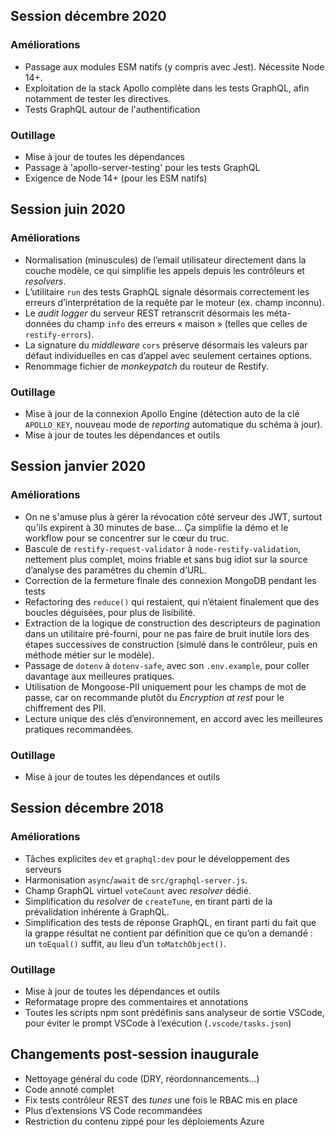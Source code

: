 ## Session décembre 2020

### Améliorations

- Passage aux modules ESM natifs (y compris avec Jest). Nécessite Node 14+.
- Exploitation de la stack Apollo complète dans les tests GraphQL, afin
  notamment de tester les directives.
- Tests GraphQL autour de l'authentification

### Outillage

- Mise à jour de toutes les dépendances
- Passage à 'apollo-server-testing' pour les tests GraphQL
- Exigence de Node 14+ (pour les ESM natifs)

## Session juin 2020

### Améliorations

- Normalisation (minuscules) de l’email utilisateur directement dans la couche
  modèle, ce qui simplifie les appels depuis les contrôleurs et _resolvers_.
- L’utilitaire `run` des tests GraphQL signale désormais correctement les
  erreurs d’interprétation de la requête par le moteur (ex. champ inconnu).
- Le _audit logger_ du serveur REST retranscrit désormais les méta-données du
  champ `info` des erreurs « maison » (telles que celles de `restify-errors`).
- La signature du _middleware_ `cors` préserve désormais les valeurs par défaut
  individuelles en cas d’appel avec seulement certaines options.
- Renommage fichier de _monkeypatch_ du routeur de Restify.

### Outillage

- Mise à jour de la connexion Apollo Engine (détection auto de la clé
  `APOLLO_KEY`, nouveau mode de _reporting_ automatique du schéma à jour).
- Mise à jour de toutes les dépendances et outils

## Session janvier 2020

### Améliorations

- On ne s'amuse plus à gérer la révocation côté serveur des JWT, surtout qu'ils
  expirent à 30 minutes de base… Ça simplifie la démo et le workflow pour se
  concentrer sur le cœur du truc.
- Bascule de `restify-request-validator` à `node-restify-validation`, nettement
  plus complet, moins friable et sans bug idiot sur la source d’analyse des
  paramètres du chemin d’URL.
- Correction de la fermeture finale des connexion MongoDB pendant les tests
- Refactoring des `reduce()` qui restaient, qui n’étaient finalement que des
  boucles déguisées, pour plus de lisibilité.
- Extraction de la logique de construction des descripteurs de pagination dans
  un utilitaire pré-fourni, pour ne pas faire de bruit inutile lors des étapes
  successives de construction (simulé dans le contrôleur, puis en méthode métier
  sur le modèle).
- Passage de `dotenv` à `dotenv-safe`, avec son `.env.example`, pour coller
  davantage aux meilleures pratiques.
- Utilisation de Mongoose-PII uniquement pour les champs de mot de passe, car on
  recommande plutôt du _Encryption at rest_ pour le chiffrement des PII.
- Lecture unique des clés d’environnement, en accord avec les meilleures
  pratiques recommandées.

### Outillage

- Mise à jour de toutes les dépendances et outils

## Session décembre 2018

### Améliorations

- Tâches explicites `dev` et `graphql:dev` pour le développement des serveurs
- Harmonisation `async`/`await` de `src/graphql-server.js`.
- Champ GraphQL virtuel `voteCount` avec _resolver_ dédié.
- Simplification du _resolver_ de `createTune`, en tirant parti de la
  prévalidation inhérente à GraphQL.
- Simplification des tests de réponse GraphQL, en tirant parti du fait que la
  grappe résultat ne contient par définition que ce qu’on a demandé : un
  `toEqual()` suffit, au lieu d’un `toMatchObject()`.

### Outillage

- Mise à jour de toutes les dépendances et outils
- Reformatage propre des commentaires et annotations
- Toutes les scripts npm sont prédéfinis sans analyseur de sortie VSCode, pour
  éviter le prompt VSCode à l’exécution (`.vscode/tasks.json`)

## Changements post-session inaugurale

- Nettoyage général du code (DRY, réordonnancements…)
- Code annoté complet
- Fix tests contrôleur REST des _tunes_ une fois le RBAC mis en place
- Plus d’extensions VS Code recommandées
- Restriction du contenu zippé pour les déploiements Azure
